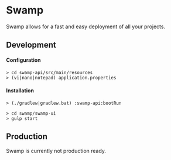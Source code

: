 # Swamp
Swamp allows for a fast and easy deployment of all your projects.

## Development

#### Configuration
```
> cd swamp-api/src/main/resources
> (vi|nano|notepad) application.properties
```

#### Installation
```
> (./gradlew|gradlew.bat) :swamp-api:bootRun
```
```
> cd swamp/swamp-ui
> gulp start
```

## Production

Swamp is currently not production ready.

